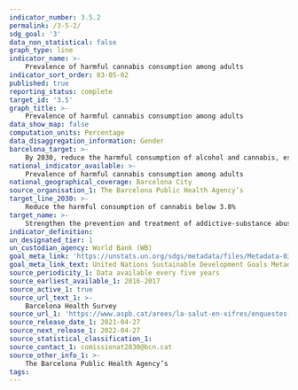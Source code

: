 ```yaml
---
indicator_number: 3.5.2
permalink: /3-5-2/
sdg_goal: '3'
data_non_statistical: false
graph_type: line
indicator_name: >-
    Prevalence of harmful cannabis consumption among adults
indicator_sort_order: 03-05-02
published: true
reporting_status: complete
target_id: '3.5'
graph_title: >-
    Prevalence of harmful cannabis consumption among adults
data_show_map: false
computation_units: Percentage
data_disaggregation_information: Gender
barcelona_target: >-
    By 2030, reduce the harmful consumption of alcohol and cannabis, especially in young people
national_indicator_available: >-
    Prevalence of harmful cannabis consumption among adults
national_geographical_coverage: Barcelona City 
source_organisation_1: The Barcelona Public Health Agency’s 
target_line_2030: >-
    Reduce the harmful consumption of cannabis below 3.8%
target_name: >-
    Strengthen the prevention and treatment of addictive-substance abuse, including the improper use of narcotics and the harmful consumption of alcohol
indicator_definition:
un_designated_tier: 1
un_custodian_agency: World Bank (WB)
goal_meta_link: 'https://unstats.un.org/sdgs/metadata/files/Metadata-03-05-01.pdf'
goal_meta_link_text: United Nations Sustainable Development Goals Metadata (pdf 894kB)
source_periodicity_1: Data available every five years
source_earliest_available_1: 2016-2017
source_active_1: true
source_url_text_1: >-
    Barcelona Health Survey 
source_url_1: 'https://www.aspb.cat/arees/la-salut-en-xifres/enquestes-de-salut/'
source_release_date_1: 2021-04-27
source_next_release_1: 2022-04-27
source_statistical_classification_1: 
source_contact_1: comissionat2030@bcn.cat
source_other_info_1: >-
    The Barcelona Public Health Agency’s 
tags:
---
```

